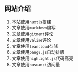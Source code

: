 
## 网站介绍

1. 本站使用`nuxtjs`搭建
2. 文章使用`markdown`编写
3. 文章使用`gitment`评论
4. 文章使用`valine`评论
5. 文章使用`leancloud`存储
6. 文章使用`pangu.js`自动排版
7. 文章使用`highlight.js`代码高亮
8. 文章使用`busuanzi`访问量
